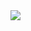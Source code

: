<!-- <div align="center">
  <!-- 关于我 -->
  <!-- <a height="200px" align="center"> 🎉 About Me</a>

 <br> -->
 
  <!-- Quotes 名人名言 -->
  <div>
    <img src="https://quotes-github-readme.vercel.app/api?type=horizontal&theme=light_mocha" />
 </div>

  <!-- <br>
  
  <div align="center">
    <img src="https://techstack-generator.vercel.app/csharp-icon.svg" alt="icon" width="65" height="65" />
    <img src="https://techstack-generator.vercel.app/kubernetes-icon.svg" alt="icon" width="65" height="65" />
    <img src="https://techstack-generator.vercel.app/docker-icon.svg" alt="icon" width="65" height="65" />
    <img src="https://techstack-generator.vercel.app/redux-icon.svg" alt="icon" width="65" height="65" />
    <img src="https://techstack-generator.vercel.app/react-icon.svg" alt="icon" width="65" height="65" />
    <img src="https://techstack-generator.vercel.app/webpack-icon.svg" alt="icon" width="65" height="65" />
    <img src="https://techstack-generator.vercel.app/github-icon.svg" alt="icon" width="65" height="65" />
    <img src="https://techstack-generator.vercel.app/nginx-icon.svg" alt="icon" width="65" height="65" />
  </div>
  
  <!-- Snake Code Contribution Map 贪吃蛇代码贡献图 -->
<!-- <picture>
  <source media="(prefers-color-scheme: dark)" srcset="https://cdn.jsdelivr.net/gh/lxy-l/lxy-l/profile-snake-contrib/github-contribution-grid-snake-dark.svg" />
  <source media="(prefers-color-scheme: light)" srcset="https://cdn.jsdelivr.net/gh/lxy-l/lxy-l/profile-snake-contrib/github-contribution-grid-snake.svg" />
  <img alt="github-snake" src="https://cdn.jsdelivr.net/gh/lxy-l/lxy-l/profile-snake-contrib/github-contribution-grid-snake-dark.svg" />
</picture>
</div>

<img width="200%" src="https://cdn.jsdelivr.net/gh/lxy-l/lxy-l/assets/images/hr.gif" /> -->
